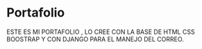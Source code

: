 # Portafolio

ESTE ES MI PORTAFOLIO , LO CREE CON LA BASE DE HTML CSS  BOOSTRAP Y CON DJANGO PARA EL MANEJO DEL CORREO.

